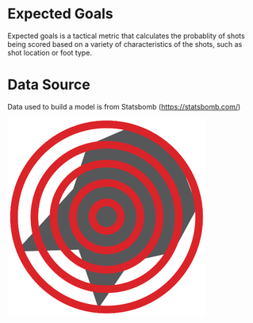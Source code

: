 # Expected Goals
Expected goals is a tactical metric that calculates the probablity of shots being scored based on a variety of characteristics of the shots, such as shot location or foot type.

# Data Source
Data used to build a model is from Statsbomb (https://statsbomb.com/) 

<img src= "Images/Statsbomb_Logo.png">
